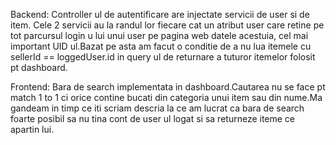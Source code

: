 Backend: Controller ul de autentificare are injectate servicii de user si de item. Cele 2 servicii au la randul lor fiecare cat un atribut user care retine pe tot parcursul login u lui unui user pe pagina web datele acestuia, cel mai
important UID ul.Bazat pe asta am facut o conditie de a nu lua itemele cu sellerId == loggedUser.id in query ul de returnare a tuturor itemelor folosit pt dashboard.

Frontend: Bara de search implementata in dashboard.Cautarea nu se face pt match 1 to 1 ci orice contine bucati din categoria unui item sau din nume.Ma gandeam in timp ce iti scriam descria la ce am lucrat ca bara de search foarte posibil
sa nu tina cont de user ul logat si sa returneze iteme ce apartin lui.
